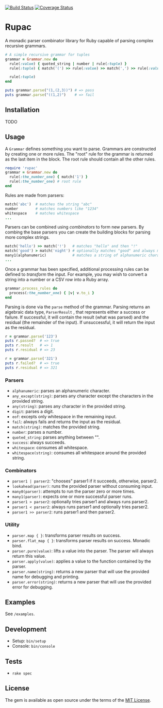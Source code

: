 [![Build Status](https://travis-ci.org/cconstable/rupac.svg?branch=master)](https://travis-ci.org/cconstable/rupac)
[![Coverage Status](https://coveralls.io/repos/github/cconstable/rupac/badge.svg)](https://coveralls.io/github/cconstable/rupac)

# Rupac

A monadic parser combinator library for Ruby capable of parsing complex recursive grammars.

```ruby
# A simple recursive grammar for tuples
grammar = Grammar.new do
  rule(:value) { quoted_string | number | rule(:tuple) }
  rule(:tuple) { match('(') >> rule(:value) >> match(',') >> rule(:value) >> match(')') }

  rule(:tuple)
end

puts grammar.parse("(1,(2,3))") # => pass
puts grammar.parse("((1,2)")    # => fail
```

## Installation

TODO

## Usage

A `Grammar` defines something you want to parse. Grammars are constructed by creating one or more rules. The "root" rule for the grammar is returned as the last item in the block. The root rule should contain all the other rules.

```ruby
require 'rupac'
grammar = Grammar.new do
  rule(:the_number_one) { match('1') }
  rule(:the_number_one) # root rule
end
```

Rules are made from parsers:

```ruby
match('abc')  # matches the string "abc"
number        # matches numbers like "1234"
whitespace    # matches whitespace
...
```

Parsers can be combined using *combinators* to form new parsers. By combing the base parsers you can create the building blocks for parsing more complex strings.

```ruby
match('hello') >> match('!')   # matches "hello" and then "!"
match('good') > match('night') # optionally matches "good" and always matches "night"
many1(alphanumeric)            # matches a string of alphanumeric characters
...
```

Once a grammar has been specified, additional processing rules can be defined to *transform* the input. For example, you may wish to convert a string into a number or a CSV row into a Ruby array.

```ruby
grammar.process_rules do
  process(:the_number_one) { |v| v.to_i }
end
```

Parsing is done via the `parse` method of the grammar. Parsing returns an algebraic data type, `ParserResult` , that represents either a success or failure. If successful, it will contain the result (what was parsed) and the residual (the remainder of the input). If unsuccessful, it will return the input as the residual.

```ruby
r = grammar.parse('123')
puts r.passed?  # => true
puts r.result   # => 1
puts r.residual # => 23

r = grammar.parse('321')
puts r.failed?  # => true
puts r.residual # => 321
```

### Parsers

- `alphanumeric`: parses an alphanumeric character.
- `any_except(string)`: parses any character except the characters in the provided string.
- `any(string)`: parses any character in the provided string.
- `digit`: parses a digit.
- `eof`: excepts only whitespace in the remaining input.
- `fail`: always fails and returns the input as the residual.
- `match(string)`: matches the provided string.
- `number`: parses a number.
- `quoted_string`: parses anything between "".
- `success`: always succeeds.
- `whitespace`: consumes all whitespace.
- `whitespace(string)`: consumes all whitespace around the provided string.

### Combinators

- `parser1 | parser2`: "chooses" parser1 if it succeeds, otherwise, parser2.
- `lookahead(parser)`: runs the provided parser without consuming input.
- `many0(parser)`: attempts to run the parser zero or more times.
- `many1(parser)`: expects one or more successful parser runs.
- `parser1 > parser2`: optionally tries parser1 and always runs parser2.
- `parser1 < parser2`: always runs parser1 and optionally tries parser2.
- `parser1 >> parser2`: runs parser1 and then parser2.

### Utility

- `parser.map { }`: transforms parser results on success.
- `parser.flat_map { }`: transforms parser results on success. Monadic bind.
- `parser.pure(value)`: lifts a value into the parser. The parser will always return this value.
- `parser.apply(value)`: applies a value to the function contained by the parser.
- `parser.name(string)`: returns a new parser that will use the provided name for debugging and printing.
- `parser.error(string)`: returns a new parser that will use the provided error for debugging.

## Examples

See `/examples`.

## Development

- Setup: `bin/setup`
- Console: `bin/console`

## Tests

- `rake spec`

## License

The gem is available as open source under the terms of the [MIT License](https://opensource.org/licenses/MIT).
